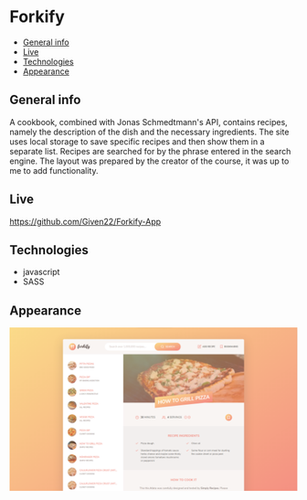 # Forkify

* [General info](#general-info)
* [Live](#live)
* [Technologies](#technologies)
* [Appearance](#appearance)

## General info
  
A cookbook, combined with Jonas Schmedtmann's API, contains recipes, namely the description of the dish and the necessary ingredients. The site uses local storage to save specific recipes and then show them in a separate list. Recipes are searched for by the phrase entered in the search engine. The layout was prepared by the creator of the course, it was up to me to add functionality. 

## Live

  https://github.com/Given22/Forkify-App

## Technologies
  
  * javascript
  * SASS
  
## Appearance

  ![main](/screens/main.PNG) 
